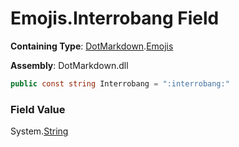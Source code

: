 # Emojis\.Interrobang Field

**Containing Type**: [DotMarkdown](../../README.md)\.[Emojis](../README.md)

**Assembly**: DotMarkdown\.dll

```csharp
public const string Interrobang = ":interrobang:"
```

### Field Value

System\.[String](https://docs.microsoft.com/en-us/dotnet/api/system.string)